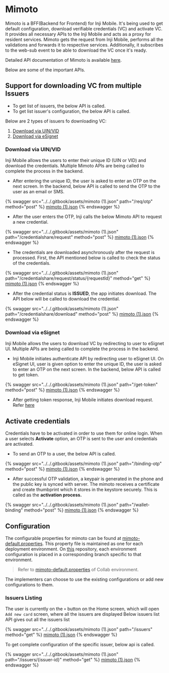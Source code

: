 # Mimoto

Mimoto is a BFF(Backend for Frontend) for Inji Mobile. It's being used to get default configuration, download verifiable credentials (VC) and activate VC.\
It provides all necessary APIs to the Inji Mobile and acts as a proxy for resident services. Mimoto gets the request from Inji Mobile, performs all the validations and forwards it to respective services. Additionally, it subscribes to the web-sub event to be able to download the VC once it's ready.

Detailed API documentation of Mimoto is available [here](https://mosip.stoplight.io/docs/mimoto).

Below are some of the important APIs.

## Support for downloading VC from multiple Issuers

* To get list of issuers, the below API is called.
* To get list issuer's configuration, the below API is called.

Below are 2 types of issuers fo downloading VC:

1. [Download via UIN/VID](mimoto.md#download-via-uinvid)
2. [Download via eSignet](mimoto.md#download-via-esignet)

### Download via UIN/VID

Inji Mobile allows the users to enter their unique ID (UIN or VID) and download the credentials. Multiple Mimoto APIs are being called to complete the process in the backend.

* After entering the unique ID, the user is asked to enter an OTP on the next screen. In the backend, below API is called to send the OTP to the user as an email or SMS.

{% swagger src="../../.gitbook/assets/mimoto (1).json" path="/req/otp" method="post" %}
[mimoto (1).json](<../../.gitbook/assets/mimoto (1).json>)
{% endswagger %}

* After the user enters the OTP, Inji calls the below Mimoto API to request a new credential.

{% swagger src="../../.gitbook/assets/mimoto (1).json" path="/credentialshare/request" method="post" %}
[mimoto (1).json](<../../.gitbook/assets/mimoto (1).json>)
{% endswagger %}

* The credentials are downloaded asynchronously after the request is processed. First, the API mentioned below is called to check the status of the credentials.

{% swagger src="../../.gitbook/assets/mimoto (1).json" path="/credentialshare/request/status/{requestId}" method="get" %}
[mimoto (1).json](<../../.gitbook/assets/mimoto (1).json>)
{% endswagger %}

* After the credential status is **ISSUED**, the app initiates download. The API below will be called to download the credential.

{% swagger src="../../.gitbook/assets/mimoto (1).json" path="/credentialshare/download" method="post" %}
[mimoto (1).json](<../../.gitbook/assets/mimoto (1).json>)
{% endswagger %}

### Download via eSignet

Inji Mobile allows the users to download VC by redirecting to user to eSignet UI. Multiple APIs are being called to complete the process in the backend.

* Inji Mobile initiates authenticate API by redirecting user to eSignet UI. On eSignet UI, user is given option to enter the unique ID, the user is asked to enter an OTP on the next screen. In the backend, below API is called to get token.

{% swagger src="../../.gitbook/assets/mimoto (1).json" path="/get-token" method="post" %}
[mimoto (1).json](<../../.gitbook/assets/mimoto (1).json>)
{% endswagger %}

* After getting token response, Inji Mobile initiates download request. Refer [here](esignet.md#download-vc)

## Activate credentials

Credentials have to be activated in order to use them for online login. When a user selects **Activate** option, an OTP is sent to the user and credentials are activated.

* To send an OTP to a user, the below API is called.

{% swagger src="../../.gitbook/assets/mimoto (1).json" path="/binding-otp" method="post" %}
[mimoto (1).json](<../../.gitbook/assets/mimoto (1).json>)
{% endswagger %}

* After successful OTP validation, a keypair is generated in the phone and the public key is synced with server. The mimoto receives a certificate and create thumbprint which it stores in the keystore securely. This is called as the **activation process.**

{% swagger src="../../.gitbook/assets/mimoto (1).json" path="/wallet-binding" method="post" %}
[mimoto (1).json](<../../.gitbook/assets/mimoto (1).json>)
{% endswagger %}

## Configuration

The configurable properties for mimoto can be found at [mimoto-default.properties](https://github.com/mosip/mosip-config/blob/collab/mimoto-default.properties). This property file is maintained as one for each deployment environment. On [this](https://github.com/mosip/mosip-config) repository, each environment configuration is placed in a corresponding branch specific to that environment.

> Refer to [mimoto-default.properties](https://github.com/mosip/mosip-config/blob/collab/mimoto-default.properties) of Collab environment.

The implementers can choose to use the existing configurations or add new configurations to them.

### Issuers Listing

The user is currently on the `+` button on the Home screen, which will open `Add new card` screen, where all the issuers are displayed Below issuers list API gives out all the issuers list

{% swagger src="../../.gitbook/assets/mimoto (1).json" path="/issuers" method="get" %}
[mimoto (1).json](<../../.gitbook/assets/mimoto (1).json>)
{% endswagger %}

To get complete configuration of the specific issuer, below api is called.

{% swagger src="../../.gitbook/assets/mimoto (1).json" path="/issuers/{issuer-id}" method="get" %}
[mimoto (1).json](<../../.gitbook/assets/mimoto (1).json>)
{% endswagger %}
